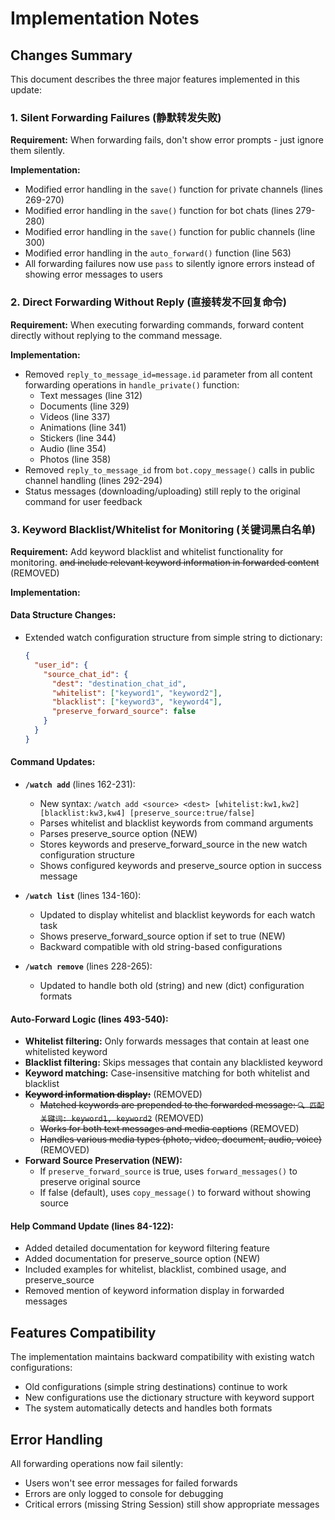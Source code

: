 # Implementation Notes

## Changes Summary

This document describes the three major features implemented in this update:

### 1. Silent Forwarding Failures (静默转发失败)
**Requirement:** When forwarding fails, don't show error prompts - just ignore them silently.

**Implementation:**
- Modified error handling in the `save()` function for private channels (lines 269-270)
- Modified error handling in the `save()` function for bot chats (lines 279-280)
- Modified error handling in the `save()` function for public channels (line 300)
- Modified error handling in the `auto_forward()` function (line 563)
- All forwarding failures now use `pass` to silently ignore errors instead of showing error messages to users

### 2. Direct Forwarding Without Reply (直接转发不回复命令)
**Requirement:** When executing forwarding commands, forward content directly without replying to the command message.

**Implementation:**
- Removed `reply_to_message_id=message.id` parameter from all content forwarding operations in `handle_private()` function:
  - Text messages (line 312)
  - Documents (line 329)
  - Videos (line 337)
  - Animations (line 341)
  - Stickers (line 344)
  - Audio (line 354)
  - Photos (line 358)
- Removed `reply_to_message_id` from `bot.copy_message()` calls in public channel handling (lines 292-294)
- Status messages (downloading/uploading) still reply to the original command for user feedback

### 3. Keyword Blacklist/Whitelist for Monitoring (关键词黑白名单)
**Requirement:** Add keyword blacklist and whitelist functionality for monitoring. ~~and include relevant keyword information in forwarded content~~ (REMOVED)

**Implementation:**

#### Data Structure Changes:
- Extended watch configuration structure from simple string to dictionary:
  ```json
  {
    "user_id": {
      "source_chat_id": {
        "dest": "destination_chat_id",
        "whitelist": ["keyword1", "keyword2"],
        "blacklist": ["keyword3", "keyword4"],
        "preserve_forward_source": false
      }
    }
  }
  ```

#### Command Updates:
- **`/watch add`** (lines 162-231):
  - New syntax: `/watch add <source> <dest> [whitelist:kw1,kw2] [blacklist:kw3,kw4] [preserve_source:true/false]`
  - Parses whitelist and blacklist keywords from command arguments
  - Parses preserve_source option (NEW)
  - Stores keywords and preserve_forward_source in the new watch configuration structure
  - Shows configured keywords and preserve_source option in success message

- **`/watch list`** (lines 134-160):
  - Updated to display whitelist and blacklist keywords for each watch task
  - Shows preserve_forward_source option if set to true (NEW)
  - Backward compatible with old string-based configurations

- **`/watch remove`** (lines 228-265):
  - Updated to handle both old (string) and new (dict) configuration formats

#### Auto-Forward Logic (lines 493-540):
- **Whitelist filtering:** Only forwards messages that contain at least one whitelisted keyword
- **Blacklist filtering:** Skips messages that contain any blacklisted keyword
- **Keyword matching:** Case-insensitive matching for both whitelist and blacklist
- ~~**Keyword information display:**~~ (REMOVED)
  - ~~Matched keywords are prepended to the forwarded message: `🔍 匹配关键词: keyword1, keyword2`~~ (REMOVED)
  - ~~Works for both text messages and media captions~~ (REMOVED)
  - ~~Handles various media types (photo, video, document, audio, voice)~~ (REMOVED)
- **Forward Source Preservation (NEW):**
  - If `preserve_forward_source` is true, uses `forward_messages()` to preserve original source
  - If false (default), uses `copy_message()` to forward without showing source

#### Help Command Update (lines 84-122):
- Added detailed documentation for keyword filtering feature
- Added documentation for preserve_source option (NEW)
- Included examples for whitelist, blacklist, combined usage, and preserve_source
- Removed mention of keyword information display in forwarded messages

## Features Compatibility

The implementation maintains backward compatibility with existing watch configurations:
- Old configurations (simple string destinations) continue to work
- New configurations use the dictionary structure with keyword support
- The system automatically detects and handles both formats

## Error Handling

All forwarding operations now fail silently:
- Users won't see error messages for failed forwards
- Errors are only logged to console for debugging
- Critical errors (missing String Session) still show appropriate messages
